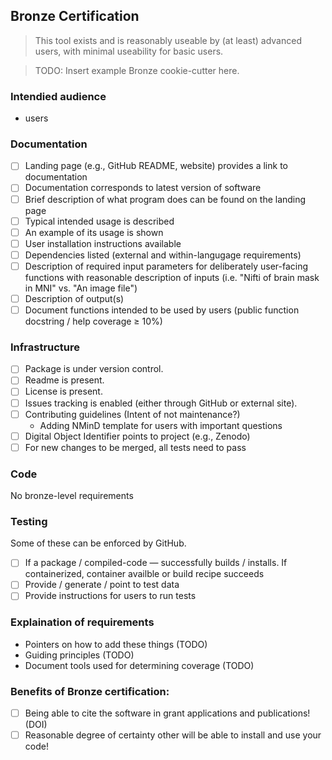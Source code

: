 ## Bronze Certification
> This tool exists and is reasonably useable by (at least) advanced users, with minimal useability for basic users.

> TODO: Insert example Bronze cookie-cutter here.

### Intendied audience
* users

### Documentation

- [ ] Landing page (e.g., GitHub README, website) provides a link to documentation
- [ ] Documentation corresponds to latest version of software
- [ ] Brief description of what program does can be found on the landing page
- [ ] Typical intended usage is described
- [ ] An example of its usage is shown
- [ ] User installation instructions available
- [ ] Dependencies listed (external and within-langugage requirements)
- [ ] Description of required input parameters for deliberately user-facing functions with reasonable description of inputs (i.e. "Nifti of brain mask in MNI" vs. "An image file")
- [ ] Description of output(s)
- [ ] Document functions intended to be used by users (public function docstring / help coverage ≥ 10%)

### Infrastructure

- [ ] Package is under version control.
- [ ] Readme is present.
- [ ] License is present.
- [ ] Issues tracking is enabled (either through GitHub or external site).
- [ ] Contributing guidelines (Intent of not maintenance?)
  - Adding NMinD template for users with important questions
- [ ] Digital Object Identifier points to project (e.g., Zenodo)
- [ ] For new changes to be merged, all tests need to pass

### Code

No bronze-level requirements

### Testing

Some of these can be enforced by GitHub.

- [ ] If a package / compiled-code ― successfully builds / installs. If containerized, container availble or build recipe succeeds
- [ ] Provide / generate / point to test data
- [ ] Provide instructions for users to run tests

### Explaination of requirements
 - Pointers on how to add these things (TODO)
 - Guiding principles (TODO)
 - Document tools used for determining coverage (TODO)

### Benefits of Bronze certification:
- [ ] Being able to cite the software in grant applications and publications! (DOI)
- [ ] Reasonable degree of certainty other will be able to install and use your code!
